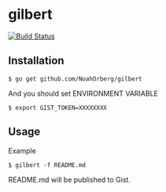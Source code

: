 # gilbert
[![Build Status](https://travis-ci.org/NoahOrberg/gilbert.svg?branch=master)](https://travis-ci.org/NoahOrberg/gilbert)

## Installation
```
$ go get github.com/NoahOrberg/gilbert
```
And you should set ENVIRONMENT VARIABLE
```
$ export GIST_TOKEN=XXXXXXXX
```
## Usage
Example
```
$ gilbert -f README.md
```

README.md will be published to Gist.

